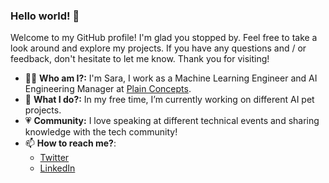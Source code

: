 ### Hello world! 👋

Welcome to my GitHub profile! I'm glad you stopped by. Feel free to take a look around and explore my projects. If you have any questions and / or feedback, don't hesitate to let me know. Thank you for visiting!

- 👩‍💻 **Who am I?:**  I'm Sara, I work as a Machine Learning Engineer and AI Engineering Manager at [Plain Concepts](https://www.plainconcepts.com/).
- 🔭 **What I do?:** In my free time, I’m currently working on different AI pet projects.
- 💗 **Community:** I love speaking at different technical events and sharing knowledge with the tech community!
- 📫 **How to reach me?**:
    - [Twitter](https://twitter.com/sara_sanluis)
    - [LinkedIn](https://www.linkedin.com/in/sarasanluis/)


<!--
**xoubinha/xoubinha** is a ✨ _special_ ✨ repository because its `README.md` (this file) appears on your GitHub profile.

Here are some ideas to get you started:

- 🔭 I’m currently working on ...
- 🌱 I’m currently learning ...
- 👯 I’m looking to collaborate on ...
- 🤔 I’m looking for help with ...
- 💬 Ask me about ...
- 📫 How to reach me: ...
- 😄 Pronouns: ...
- ⚡ Fun fact: ...
-->
